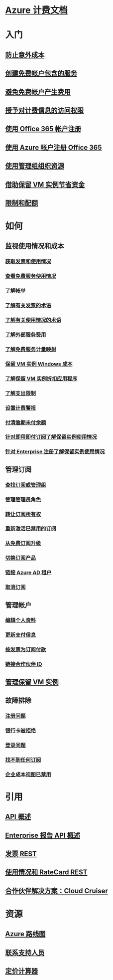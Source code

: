 
# [Azure 计费文档](index.md)

# 入门
## [防止意外成本](billing-getting-started.md)
## [创建免费帐户包含的服务](billing-create-free-services-included-free-account.md)
## [避免免费帐户产生费用](billing-avoid-charges-free-account.md)
## [授予对计费信息的访问权限](billing-manage-access.md)
## [使用 Office 365 帐户注册](billing-use-existing-office-365-account-azure-subscription.md)
## [使用 Azure 帐户注册 Office 365](billing-use-existing-azure-account-for-office-365-subscription.md)
## [使用管理组组织资源](billing-enterprise-mgmt-group-overview.md)
## [借助保留 VM 实例节省资金](billing-save-compute-costs-reservations.md)
## [限制和配额](../azure-subscription-service-limits.md?toc=/azure/billing/TOC.json)

# 如何
## 监视使用情况和成本
### [获取发票和使用情况](billing-download-azure-invoice-daily-usage-date.md)
### [查看免费服务使用情况](billing-check-free-service-usage.md)
### [了解帐单](billing-understand-your-bill.md)
### [了解有关发票的术语](billing-understand-your-invoice.md)
### [了解有关使用情况的术语](billing-understand-your-usage.md)
### [了解外部服务费用](billing-understand-your-azure-marketplace-charges.md)
### [了解免费服务计量映射](billing-understand-free-service-meter-mapping.md)
### [保留 VM 实例 Windows 成本](billing-reserved-instance-windows-software-costs.md)
### [了解保留 VM 实例折扣应用程序](billing-understand-vm-reservation-charges.md)
### [了解支出限制](billing-spending-limit.md)
### [设置计费警报](billing-set-up-alerts.md)
### [付清逾期未付余额](billing-azure-subscription-past-due-balance.md)
### [针对即用即付订阅了解保留实例使用情况](billing-understand-reserved-instance-usage.md)
### [针对 Enterprise 注册了解保留实例使用情况](billing-understand-reserved-instance-usage-ea.md)

## 管理订阅
### [查找订阅或管理组](billing-enterprise-mgmt-grp-find.md)
### [管理管理员角色](billing-add-change-azure-subscription-administrator.md)
### [转让订阅所有权](billing-subscription-transfer.md)
### [重新激活已禁用的订阅](billing-subscription-become-disable.md)
### [从免费订阅升级](billing-upgrade-azure-subscription.md)
### [切换订阅产品](billing-how-to-switch-azure-offer.md)
### [链接 Azure AD 租户](../active-directory/active-directory-how-subscriptions-associated-directory.md?toc=/azure/billing/TOC.json)
### [取消订阅](billing-how-to-cancel-azure-subscription.md)
## 管理帐户
### [编辑个人资料](billing-how-to-change-azure-account-profile.md)
### [更新支付信息](billing-how-to-change-credit-card.md)
### [按发票为订阅付款](billing-how-to-pay-by-invoice.md)
### [链接合作伙伴 ID](billing-partner-admin-link-started.md)
## [管理保留 VM 实例](billing-manage-reserved-vm-instance.md)
## 故障排除
### [注册问题](https://support.microsoft.com/en-us/help/4042959)
### [银行卡被拒绝](https://support.microsoft.com/en-us/help/4042960)
### [登录问题](https://support.microsoft.com/en-us/help/4042961)
### [找不到任何订阅](billing-no-subscriptions-found.md)
### [企业成本视图已禁用](billing-enterprise-mgmt-grp-troubleshoot-cost-view.md)

# 引用
## [API 概述](billing-usage-rate-card-overview.md)
## [Enterprise 报告 API 概述](billing-enterprise-api.md)
## [发票 REST](/rest/api/billing)
## [使用情况和 RateCard REST](https://msdn.microsoft.com/library/azure/1ea5b323-54bb-423d-916f-190de96c6a3c)
## [合作伙伴解决方案：Cloud Cruiser](billing-usage-rate-card-partner-solution-cloudcruiser.md)

# 资源
## [Azure 路线图](https://azure.microsoft.com/roadmap/)
## [联系支持人员](../azure-supportability/how-to-create-azure-support-request.md)
## [定价计算器](https://azure.microsoft.com/pricing/calculator/)

